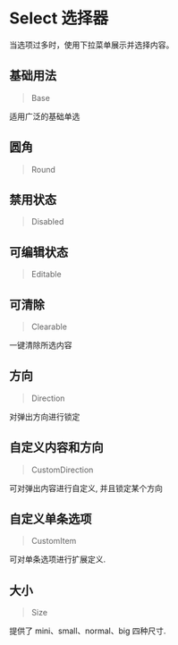 
# Select 选择器

当选项过多时，使用下拉菜单展示并选择内容。

## 基础用法

> Base

适用广泛的基础单选

## 圆角

> Round



## 禁用状态

> Disabled



## 可编辑状态

> Editable



## 可清除

> Clearable

一键清除所选内容

## 方向

> Direction

对弹出方向进行锁定

## 自定义内容和方向

> CustomDirection

可对弹出内容进行自定义, 并且锁定某个方向

## 自定义单条选项

> CustomItem

可对单条选项进行扩展定义.

## 大小

> Size

提供了 mini、small、normal、big 四种尺寸.
